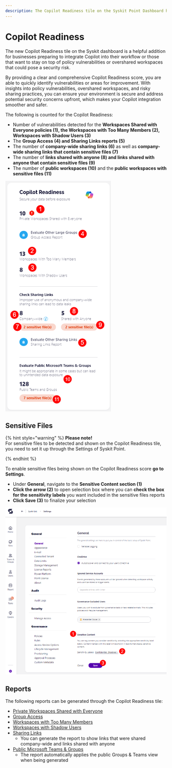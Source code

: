 ```yaml
---
description: The Copilot Readiness tile on the Syskit Point Dashboard helps you detect areas of improvement or potential security concerns.
---
```


# Copilot Readiness

The new Copilot Readiness tile on the Syskit dashboard is a helpful addition for businesses preparing to integrate Copilot into their workflow or those that want to stay on top of policy vulnerabilities or overshared workspaces that could pose a security risk. 

By providing a clear and comprehensive Copilot Readiness score, you are able to quickly identify vulnerabilities or areas for improvement. With insights into policy vulnerabilities, overshared workspaces, and risky sharing practices, you can ensure your environment is secure and address potential security concerns upfront, which makes your Copilot integration smoother and safer.

The following is counted for the Copilot Readiness:

* Number of vulnerabilities detected for the **Workspaces Shared with Everyone policies (1), the Workspaces with Too Many Members (2), Workspaces with Shadow Users (3)**
* The **Group Access (4) and Sharing Links reports (5)**
* The number of **company-wide sharing links (6)** as well as **company-wide sharing links that contain sensitive files (7)**
* The number of **links shared with anyone (8) and links shared with anyone that contain sensitive files (9)**
* The number of **public workspaces (10)** and the **public workspaces with sensitive files (11)**

![Copilot Readiness Tile](../.gitbook/assets/copilot-readiness-tile.png)


## Sensitive Files 

{% hint style="warning" %}
**Please note!**  
For sensitive files to be detected and shown on the Copilot Readiness tile, you need to set it up through the Settings of Syskit Point. 

{% endhint %}

To enable sensitive files being shown on the Copilot Readiness score **go to Settings**.

 * Under **General**, navigate to the **Sensitive Content section (1)**
 * **Click the arrow (2)** to open selection box where you can **check the box for the sensitivity labels** you want included in the sensitive files reports
* **Click Save (3)** to finalize your selection

![Copilot Readiness Tile - Settings for Sensitive Files](../.gitbook/assets/copilot-readiness-tile-sensitive-files.png)

## Reports

The following reports can be generated through the Copilot Readiness tile:

* [Private Workspaces Shared with Everyone](../governance-and-automation/security-compliance-checks/private-workspaces-shared-with-everyone.md)
* [Group Access](../reporting/access-reports.md#group-access-report)
* [Workspaces with Too Many Members](../governance-and-automation/security-compliance-checks/workspaces-with-too-many-members.md)
* [Workspaces with Shadow Users](../governance-and-automation/security-compliance-checks/workspaces-with-shadow-users.md)
* [Sharing Links](../reporting/external-sharing-reports.md#sharing-links)
  * You can generate the report to show links that were shared company-wide and links shared with anyone
* [Public Microsoft Teams & Groups](../microsoft365-inventory/microsoft-teams-and-groups.md)
  * The report automatically applies the public Groups & Teams view when being generated


